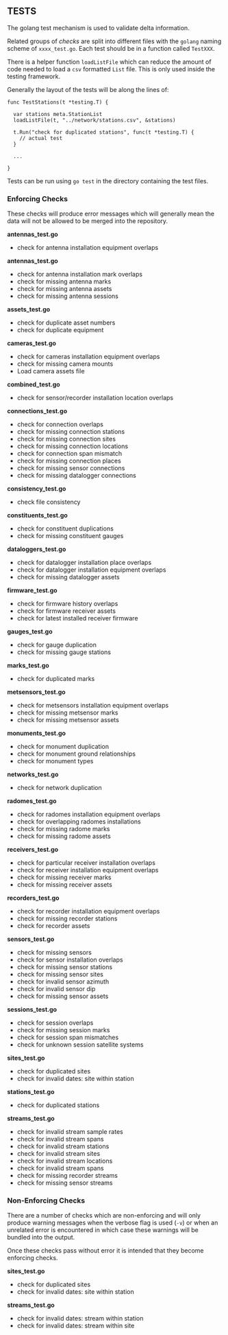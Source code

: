 ## TESTS ##

The golang test mechanism is used to validate delta information.

Related groups of _checks_ are split into different files with the `golang` naming
scheme of `xxxx_test.go`. Each test should be in a function called `TestXXX`.

There is a helper function `loadListFile` which can reduce the amount of code needed to
load a `csv` formatted `List` file. This is only used inside the testing framework.

Generally the layout of the tests will be along the lines of:

```golang
func TestStations(t *testing.T) {

  var stations meta.StationList
  loadListFile(t, "../network/stations.csv", &stations)

  t.Run("check for duplicated stations", func(t *testing.T) {
    // actual test
  }

  ...

}
```

Tests can be run using `go test` in the directory containing the test files.

### Enforcing Checks ###

These checks will produce error messages which will generally mean the data
will not be allowed to be merged into the repository.

__antennas_test.go__

  * check for antenna installation equipment overlaps

__antennas_test.go__

  * check for antenna installation mark overlaps
  * check for missing antenna marks
  * check for missing antenna assets
  * check for missing antenna sessions

__assets_test.go__

  * check for duplicate asset numbers
  * check for duplicate equipment

__cameras_test.go__

  * check for cameras installation equipment overlaps
  * check for missing camera mounts
  * Load camera assets file

__combined_test.go__

  * check for sensor/recorder installation location overlaps

__connections_test.go__

  * check for connection overlaps
  * check for missing connection stations
  * check for missing connection sites
  * check for missing connection locations
  * check for connection span mismatch
  * check for missing connection places
  * check for missing sensor connections
  * check for missing datalogger connections

__consistency_test.go__

  * check file consistency

__constituents_test.go__

  * check for constituent duplications
  * check for missing constituent gauges

__dataloggers_test.go__

  * check for datalogger installation place overlaps
  * check for datalogger installation equipment overlaps
  * check for missing datalogger assets

__firmware_test.go__

  * check for firmware history overlaps
  * check for firmware receiver assets
  * check for latest installed receiver firmware

__gauges_test.go__

  * check for gauge duplication
  * check for missing gauge stations 

__marks_test.go__

  * check for duplicated marks

__metsensors_test.go__

  * check for metsensors installation equipment overlaps
  * check for missing metsensor marks
  * check for missing metsensor assets

__monuments_test.go__

  * check for monument duplication
  * check for monument ground relationships
  * check for monument types

__networks_test.go__

  * check for network duplication

__radomes_test.go__

  * check for radomes installation equipment overlaps
  * check for overlapping radomes installations
  * check for missing radome marks
  * check for missing radome assets

__receivers_test.go__

  * check for particular receiver installation overlaps
  * check for receiver installation equipment overlaps
  * check for missing receiver marks
  * check for missing receiver assets

__recorders_test.go__

  * check for recorder installation equipment overlaps
  * check for missing recorder stations
  * check for recorder assets

__sensors_test.go__

  * check for missing sensors
  * check for sensor installation overlaps
  * check for missing sensor stations
  * check for missing sensor sites
  * check for invalid sensor azimuth
  * check for invalid sensor dip
  * check for missing sensor assets

__sessions_test.go__

  * check for session overlaps
  * check for missing session marks
  * check for session span mismatches
  * check for unknown session satellite systems

__sites_test.go__

  * check for duplicated sites
  * check for invalid dates: site within station

__stations_test.go__

  * check for duplicated stations

__streams_test.go__

  * check for invalid stream sample rates
  * check for invalid stream spans
  * check for invalid stream stations
  * check for invalid stream sites
  * check for invalid stream locations
  * check for invalid stream spans
  * check for missing recorder streams
  * check for missing sensor streams


### Non-Enforcing Checks ###

There are a number of checks which are non-enforcing and will only produce
warning messages when the verbose flag is used (`-v`) or when an unrelated
error is encountered in which case these warnings will be bundled into the
output.

Once these checks pass without error it is intended that they become enforcing checks.

__sites_test.go__

  * check for duplicated sites
  * check for invalid dates: site within station

__streams_test.go__

  * check for invalid dates: stream within station
  * check for invalid dates: stream within site
